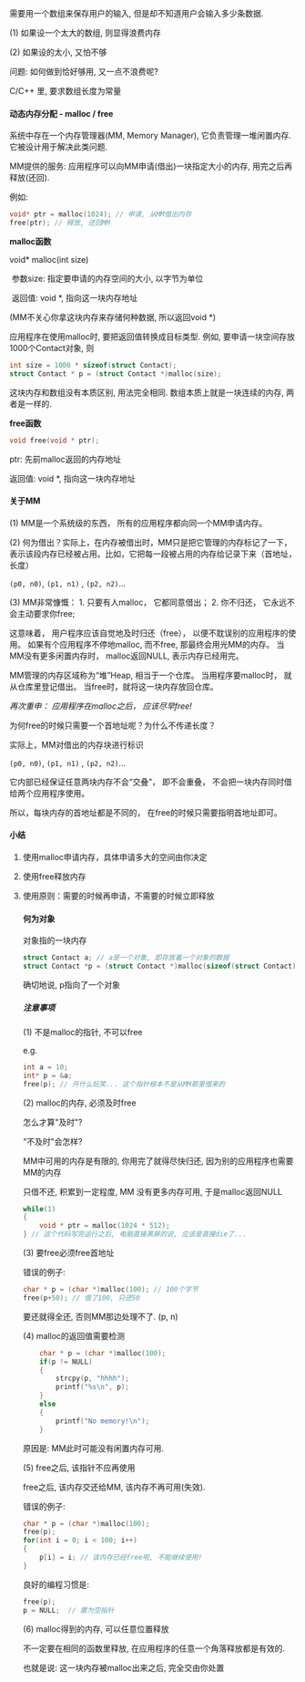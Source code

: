 需要用一个数组来保存用户的输入, 但是却不知道用户会输入多少条数据.

(1) 如果设一个太大的数组, 则显得浪费内存

(2) 如果设的太小, 又怕不够



问题: 如何做到恰好够用, 又一点不浪费呢?



C/C++ 里, 要求数组长度为常量



#### 动态内存分配 - malloc / free

系统中存在一个内存管理器(MM, Memory Manager), 它负责管理一堆闲置内存. 它被设计用于解决此类问题.

MM提供的服务: 应用程序可以向MM申请(借出)一块指定大小的内存, 用完之后再释放(还回).



例如:

```c
void* ptr = malloc(1024); // 申请, 从MM借出内存
free(ptr); // 释放, 还回MM
```



**malloc函数**

void* malloc(int size)

​	参数size: 指定要申请的内存空间的大小, 以字节为单位

​	返回值: void *,  指向这一块内存地址

(MM不关心你拿这块内存来存储何种数据, 所以返回void *)



应用程序在使用malloc时, 要把返回值转换成目标类型. 例如, 要申请一块空间存放1000个Contact对象, 则

```c
int size = 1000 * sizeof(struct Contact);
struct Contact * p = (struct Contact *)malloc(size);
```

这块内存和数组没有本质区别, 用法完全相同. 数组本质上就是一块连续的内存, 两者是一样的.



**free函数**

```c
void free(void * ptr);
```

ptr: 先前malloc返回的内存地址

返回值: void *, 指向这一块内存地址





#### 关于MM

(1) MM是一个系统级的东西， 所有的应用程序都向同一个MM申请内存。

(2) 何为借出？实际上，在内存被借出时，MM只是把它管理的内存标记了一下， 表示该段内存已经被占用。比如，它把每一段被占用的内存给记录下来（首地址， 长度）

`(p0, n0)`, `(p1, n1)` , `(p2, n2)`...

(3) MM非常慷慨： 1. 只要有人malloc， 它都同意借出； 2. 你不归还， 它永远不会主动要求你free;



这意味着， 用户程序应该自觉地及时归还（free）， 以便不耽误别的应用程序的使用。 如果有个应用程序不停地malloc, 而不free, 那最终会用光MM的内存。 当MM没有更多闲置内存时， malloc返回NULL, 表示内存已经用完。



MM管理的内存区域称为“堆”Heap, 相当于一个仓库。 当用程序要malloc时， 就从仓库里登记借出。 当free时，就将这一块内存放回仓库。



*再次重申： 应用程序在malloc之后， 应该尽早free!*



为何free的时候只需要一个首地址呢？为什么不传递长度？

实际上，MM对借出的内存块进行标识

`(p0, n0)`, `(p1, n1)` , `(p2, n2)`...

它内部已经保证任意两块内存不会“交叠”， 即不会重叠， 不会把一块内存同时借给两个应用程序使用。

所以，每块内存的首地址都是不同的， 在free的时候只需要指明首地址即可。

#### 小结

1. 使用malloc申请内存，具体申请多大的空间由你决定

2. 使用free释放内存

3. 使用原则：需要的时候再申请，不需要的时候立即释放

   
   
   
   
   
   
   
   
   #### 何为对象
   
   对象指的一块内存
   
   ```c
   struct Contact a; // a是一个对象, 即存放着一个对象的数据
   struct Contact *p = (struct Contact *)malloc(sizeof(struct Contact));
   ```
   
   确切地说, p指向了一个对象
   
   
   
   
   
   ##### 注意事项
   
   (1) 不是malloc的指针, 不可以free
   
   e.g.
   
   ```c
   int a = 10;
   int* p = &a;
   free(p); // 开什么玩笑... 这个指针根本不是从MM那里借来的
   ```
   
   
   
   (2) malloc的内存, 必须及时free
   
   怎么才算"及时"?
   
   "不及时"会怎样?
   
   
   
   MM中可用的内存是有限的, 你用完了就得尽快归还, 因为别的应用程序也需要MM的内存
   
   
   
   只借不还, 积累到一定程度, MM 没有更多内存可用, 于是malloc返回NULL
   
   
   
   ```c
   while(1)
   {
       void * ptr = malloc(1024 * 512);
   } // 这个代码写完运行之后, 电脑直接黑屏的说, 应该是直接die了...
   ```
   
   
   
   (3) 要free必须free首地址
   
   错误的例子:
   
   ```c
   char * p = (char *)malloc(100); // 100个字节
   free(p+50); // 借了100, 只还50
   ```
   
   要还就得全还, 否则MM那边处理不了. (p, n)
   
    (4) malloc的返回值需要检测
   
   ```c
       char * p = (char *)malloc(100);
       if(p != NULL)
       {
           strcpy(p, "hhhh");
           printf("%s\n", p);
       }
       else
       {
           printf("No memory!\n");
       }
   ```
   
   原因是: MM此时可能没有闲置内存可用.
   
   (5) free之后, 该指针不应再使用
   
   free之后, 该内存交还给MM, 该内存不再可用(失效).
   
   错误的例子:
   
   ```c
   char * p = (char *)malloc(100);
   free(p);
   for(int i = 0; i < 100; i++)
   {
       p[i] = i; // 该内存已经free啦, 不能继续使用!
   }
   ```
   
   良好的编程习惯是:
   
   ```c
   free(p);
   p = NULL;  // 置为空指针
   ```
   
   (6) malloc得到的内存, 可以任意位置释放
   
   不一定要在相同的函数里释放, 在应用程序的任意一个角落释放都是有效的.
   
   也就是说: 这一块内存被malloc出来之后, 完全交由你处置



